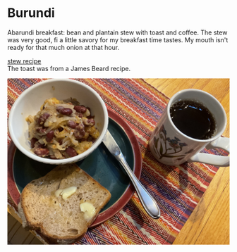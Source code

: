 # Burundi

Abarundi breakfast: bean and plantain stew with toast and coffee. The
stew was very good, fi a little savory for my breakfast time
tastes. My mouth isn't ready for that much onion at that hour.

[stew recipe](https://rhubarbfool.co.uk/?s=Burundi)<br>
The toast was from a James Beard recipe.

![Abarundi breakfast](images/burundi.jpeg)